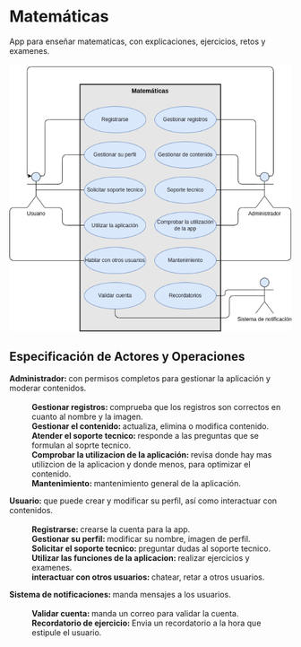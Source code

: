 # Matemáticas

App para enseñar matematicas, con explicaciones, ejercicios, retos y examenes.

<img src="img/matematicas.drawio.png">

## Especificación de Actores y Operaciones

<dl><b>Administrador: </b> con permisos completos para gestionar la aplicación y moderar contenidos.<br><br>
    <dd><b>Gestionar registros: </b>comprueba que los registros son correctos en cuanto al nombre y la imagen.</dd>
    <dd><b>Gestionar el contenido: </b> actualiza, elimina o modifica contenido.</dd>
    <dd><b>Atender el soporte tecnico: </b> responde a las preguntas que se formulan al soprte tecnico.</dd>
    <dd><b>Comprobar la utilizacion de la aplicación: </b> revisa donde hay mas utilizcion de la aplicacion y donde menos, para optimizar el contenido.</dd>
    <dd><b>Mantenimiento: </b> mantenimiento general de la aplicación.</dd>
</dl>

<dl><b>Usuario: </b> que puede crear y modificar su perfil, así como interactuar con contenidos.<br><br>
    <dd><b>Registrarse: </b>crearse la cuenta para la app.</dd>
    <dd><b>Gestionar su perfil: </b>modificar su nombre, imagen de perfil.</dd>
    <dd><b>Solicitar el soporte tecnico: </b>preguntar dudas al soporte tecnico.</dd>
    <dd><b>Utilizar las funciones de la aplicacion: </b> realizar ejercicios y examenes.</dd>
    <dd><b>interactuar con otros usuarios: </b> chatear, retar a otros usuarios.</dd>
</dl>

<dl><b>Sistema de notificaciones: </b>manda mensajes a los usuarios.<br><br>
    <dd><b>Validar cuenta: </b>manda un correo para validar la cuenta.</dd>
    <dd><b>Recordatorio de ejercicio: </b> Envia un recordatorio a la hora que estipule el usuario.</dd>
</dl>
